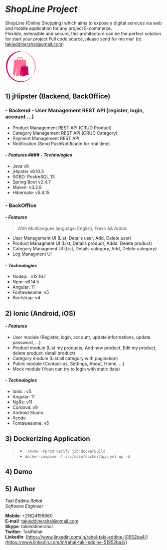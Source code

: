 
  
    
# ***ShopLine Project***   
ShopLine (Online Shopping) which aims to expose a digital services via web and mobile application for any project E-commerce.  
Flexible, extensible and secure, this architecture can be the perfect solution for start your project 
Full code source, please send for me mail (to: takieddinerahal@gmail.com) 
  
![](https://github.com/TakiRahal/ShopLineProject/blob/main/EcommerceMobile/src/assets/imgs/logo.png)  
  
    
## 1) jHipster (Backend, BackOffice)    
 ###  - Backend - User Management REST API (register, login, account ...)  
- Product Management REST API (CRUD Product)  
- Category Management REST API (CRUD Category)  
- Payment Management REST API  
- Notification (Send PushNotificatin for real time)  
#### - *Features* #### - *Technologies*    
 - Java v8    
- jHipster v6.10.5    
- SGBD: PostreSQL 13    
- Spring Boot v2.4.7   
- Maven: v3.3.9    
- Hibernate: v5.4.15    
    
     
###  - BackOffice    
#### - *Features* 

>  With Multilangues language: English, Fresh && Arabic

  
- User Management UI (List, Details user, Add, Delete user)  
- Product Managment UI (List, Details product, Addd, Delete product)  
- Category Managment UI (List, Details category, Add, Delete category)  
- Log Managment UI  
  
#### - *Technologies*    
- Nodejs : v12.16.1  
- Npm: v6.14.5
- Angular: 11    
- Fontawesome: v5    
- Bootstrap: v4    
    
## 2) Ionic (Android, iOS)  
#### - *Features* 

- User module (Register, login, account, update informations, update password, ...)
- Product module (List my products, Add new product, Edit my product, delete product, detail product)
- Category module (List all category  with pagination)  
- Public module (Contact-us, Settings, About, Home, ...)
- Mock module (Youn can try to login with static data)
  
#### - *Technologies*    
- Ionic : v5 
- Angular: 11   
- NgRx: v11
- Cordova: v9
- Android Studio
- Xcode 
- Fontawesome: v5    
  
## 3) Dockerizing Application   
    
> - `./mvnw -Pprod verify jib:dockerBuild`  
> - `docker-compose -f src/main/docker/app.yml up -d`  
  
## 4) Demo  
  
## 5) Author  
  
*Taki Eddine Rahal*  
*Software Engineer*  
  
**Mobile**: +21624158860  
**E-mail**: [takieddinerahal@gmail.com](mailto:takieddinerahal@gmail.com)    
**Skype**: takieddinerahal    
**Twitter**: TakiRahal  
**LinkedIn**: [https://www.linkedin.com/in/rahal-taki-eddine-51952ba4/](https://www.linkedin.com/in/rahal-taki-eddine-51952ba4/)